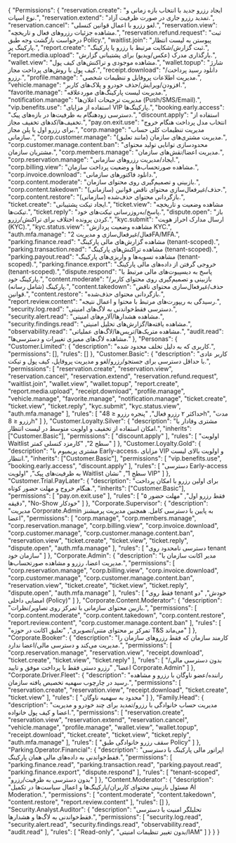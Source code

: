 {
  "Permissions": {
    "reservation.create": "ایجاد رزرو جدید با انتخاب بازه زمانی و نوع اسپات.",
    "reservation.extend": "تمدید رزرو جاری در صورت ظرفیت آزاد.",
    "reservation.cancel": "لغو رزرو با اعمال قوانین کنسلی.",
    "reservation.view": "مشاهده جزئیات رزروهای فعال و تاریخچه.",
    "reservation.refund.request": "ثبت درخواست بازگشت وجه طبق Policy.",
    "waitlist.join": "پیوستن به لیست انتظار پارکینگ پر.",
    "report.create": "ثبت گزارش/شکایت مرتبط با رزرو یا پارکینگ.",
    "report.media.upload": "بارگذاری مدرک (عکس/ویدیو) برای پشتیبانی گزارش.",
    "wallet.view": "مشاهده موجودی و تراکنش‌های کیف پول.",
    "wallet.topup": "شارژ کیف پول با روش‌های پرداخت مجاز.",
    "receipt.download": "دانلود رسید پرداخت/رزرو.",
    "profile.manage": "مدیریت اطلاعات پروفایل و تنظیمات شخصی.",
    "vehicle.manage": "افزودن/ویرایش/حذف خودرو و پلاک‌های کاربر.",
    "favorite.manage": "مدیریت لیست پارکینگ‌های موردعلاقه.",
    "notification.manage": "مدیریت ترجیحات اعلان‌ها (Push/SMS/Email).",
    "vip.benefits.use": "استفاده از مزایای VIP پارکینگ‌ها.",
    "booking.early.access": "دسترسی زودهنگام به ظرفیت‌ها در بازه‌های پیک.",
    "discount.apply": "استفاده از تخفیف‌ها/کدهای تخفیف مجاز.",
    "pay.on.exit.use": "انتخاب مدل پرداخت هنگام خروج برای رزرو اول یا پلن مجاز.",
    "corp.manage": "مدیریت تنظیمات کلی حساب سازمانی.",
    "corp.customer.manage": "مدیریت مشتری‌های سازمان (مانند تعلیق).",
    "corp.customer.manage.content.ban": "محدودسازی توانایی تولید محتوای مشتریان سازمان.",
    "corp.members.manage": "مدیریت اعضا/نقش‌های سازمان.",
    "corp.reservation.manage": "ایجاد/مدیریت رزروهای سازمانی.",
    "corp.billing.view": "مشاهده صورتحساب‌ها و وضعیت پرداخت سازمان.",
    "corp.invoice.download": "دانلود فاکتورهای سازمانی.",
    "corp.content.moderate": "بازبینی و تصمیم‌گیری روی محتوای سازمان.",
    "corp.content.takedown": "حذف/غیرفعال‌سازی محتوای ناقض قوانین (سازمانی).",
    "corp.content.restore": "بازگردانی محتوای حذف‌شده (سازمانی).",
    "ticket.create": "ایجاد تیکت پشتیبانی.",
    "ticket.view": "مشاهده وضعیت و تاریخچه تیکت‌ها.",
    "ticket.reply": "پاسخ/به‌روزرسانی تیکت‌های خود.",
    "dispute.open": "باز کردن پرونده اختلاف برای تراکنش/رزرو.",
    "kyc.submit": "ارسال مدارک احراز هویت (KYC).",
    "kyc.status.view": "مشاهده وضعیت پردازش KYC.",
    "auth.mfa.manage": "فعال/غیرفعال‌سازی و مدیریت 2FA/MFA.",
    "parking.finance.read": "مشاهده گزارش‌های مالی پارکینگ (tenant-scoped).",
    "parking.transaction.read": "مشاهده تراکنش‌های پارکینگ (tenant-scoped).",
    "parking.payout.read": "مشاهده تسویه‌ها و واریزی‌های پارکینگ (tenant-scoped).",
    "parking.finance.export": "خروجی گرفتن از داده‌های مالی پارکینگ (tenant-scoped).",
    "dispute.respond": "پاسخ به دیسپیوت‌های مالی مرتبط با پارکینگ خود.",
    "content.moderate": "بازبینی و تصمیم‌گیری روی محتوای کاربر/پارکینگ (شامل رسانه).",
    "content.takedown": "حذف/غیرفعال‌سازی محتوای ناقض قوانین.",
    "content.restore": "بازگردانی محتوای حذف‌شده.",
    "report.review.content": "رسیدگی به ریپورت‌های مرتبط با محتوا و اعمال نتیجه.",
    "security.log.read": "دسترسی فقط‌خواندنی به لاگ‌های امنیتی.",
    "security.alert.read": "مشاهده هشدارها/آلارم‌های امنیتی.",
    "security.findings.read": "مشاهده یافته‌ها/گزارش‌های تحلیل امنیتی.",
    "observability.read": "مشاهده متریک‌ها/تریس‌ها/لاگ‌های عملیاتی.",
    "audit.read": "مشاهده لاگ‌های ممیزی تغییرات و دسترسی‌ها."
  },
  "Personas": {
    "Customer.Limited": {
      "description": "کاربری که به دلیل تخلف محدود شده.",
      "permissions": [],
      "rules": []
    },
    "Customer.Basic": {
      "description": "کاربر عادی با حداقل دسترسی برای جستجو/رزرو/لغو و مدیریت پروفایل، کیف پول و تیکت.",
      "permissions": [
        "reservation.create",
        "reservation.view",
        "reservation.cancel",
        "reservation.extend",
        "reservation.refund.request",
        "waitlist.join",
        "wallet.view",
        "wallet.topup",
        "report.create",
        "report.media.upload",
        "receipt.download",
        "profile.manage",
        "vehicle.manage",
        "favorite.manage",
        "notification.manage",
        "ticket.create",
        "ticket.view",
        "ticket.reply",
        "kyc.submit",
        "kyc.status.view",
        "auth.mfa.manage"
      ],
      "rules": [
        "حداکثر ۲ رزرو فعال",
        "پنجره رزرو ≤ 48h",
        "مدت رزرو ≤ 8h"
      ]
    },
    "Customer.Loyalty.Silver": {
      "description": "مشتری وفادار با امکان استفاده از تخفیف و اولویت متوسط در لیست انتظار.",
      "inherits": ["Customer.Basic"],
      "permissions": [
        "discount.apply"
      ],
      "rules": [
        "اولویت Waitlist سطح 2",
        "کارمزد کنسلی کمتر"
      ]
    },
    "Customer.Loyalty.Gold": {
      "description": "مشتری پریمیوم با 
      Early-access،
      مزایای 
      VIP
      و اولویت بالای لیست انتظار.",
      "inherits": ["Customer.Basic"],
      "permissions": [
        "vip.benefits.use",
        "booking.early.access",
        "discount.apply"
      ],
      "rules": [
        "دسترسی Early-access به ظرفیت‌های پیک",
        "اولویت Waitlist سطح 1",
        "نشان VIP"
      ]
    },
    "Customer.Trial.PayLater": {
      "description": "برای اولین رزرو با امکان پرداخت هنگام خروج و مهلت حضور کوتاه.",
      "inherits": ["Customer.Basic"],
      "permissions": [
        "pay.on.exit.use"
      ],
      "rules": [
        "فقط رزرو اول",
        "مهلت حضور ۵ دقیقه",
        "No-Show خودکار"
      ]
    },
    "Corporate.Supervisor": {
      "description": "مدیریت 
      Corporate.Admin
      به پایین با دسترسی کامل. همچنین مدیریت پرمیشنز اعضا",
      "permissions": [
        "corp.manage", 
        "corp.members.manage",
        "corp.reservation.manage",
        "corp.billing.view",
        "corp.invoice.download",
        "corp.customer.manage",
        "corp.customer.manage.content.ban",
        "reservation.view",
        "ticket.create",
        "ticket.view",
        "ticket.reply",
        "dispute.open",
        "auth.mfa.manage"
      ],
      "rules": [
        "دسترسی نامحدود روی tenant سازمان خود"
      ]
    },
    "Corporate.Admin": {
      "description": "مدیر اکانت سازمان با مدیریت اعضا، رزرو و مشاهده صورتحساب‌ها.",
      "permissions": [
        "corp.reservation.manage",
        "corp.billing.view",
        "corp.invoice.download",
        "corp.customer.manage",
        "corp.customer.manage.content.ban",
        "reservation.view",
        "ticket.create",
        "ticket.view",
        "ticket.reply",
        "dispute.open",
        "auth.mfa.manage"
      ],
      "rules": [
        "فقط روی tenant خودش",
        "دو امضایی داخلی (Policy)"
      ]
    },
    "Corporate.Content.Moderator": {
      "description": "بازبین محتوای سازمانی با تمرکز روی تصاویر/نظرات.",
      "permissions": [
        "corp.content.moderate",
        "corp.content.takedown",
        "corp.content.restore",
        "report.review.content",
        "corp.customer.manage.content.ban"
      ],
      "rules": [
        "تمرکز بر محتوای متنی/تصویری",
        "تعلیق اکانت در حوزه T&S می‌ماند"
      ]
    },
    "Corporate.Booker": {
      "description": "کارمند سازمان که فقط رزروهای سازمان را مدیریت می‌کند و دسترسی مالی/اعضا ندارد.",
      "permissions": [
        "corp.reservation.manage",
        "reservation.view",
        "receipt.download",
        "ticket.create",
        "ticket.view",
        "ticket.reply"
      ],
      "rules": [
        "بدون دسترسی مالی/اعضا",
        "رزرو دستی فقط با پرداخت موفق و تایید 
        Corporate.Admin"
      ]
    },
    "Corporate.Driver.Fleet": {
      "description": "راننده/عضو ناوگان با رزرو و مشاهده رسید در چارچوب سهمیه تخصیص یافته سازمان.",
      "permissions": [
        "reservation.create",
        "reservation.view",
        "receipt.download",
        "ticket.create",
        "ticket.view"
      ],
      "rules": [
        "محدود به سهمیه ناوگان"
      ]
    },
    "Family.Head": {
      "description": "مدیریت حساب خانوادگی با رزرو/تمدید برای چند خودرو و مدیریت اعضا و کیف پول خانواده.",
      "permissions": [
        "reservation.create",
        "reservation.view",
        "reservation.extend",
        "reservation.cancel",
        "vehicle.manage",
        "profile.manage",
        "wallet.view",
        "wallet.topup",
        "receipt.download",
        "ticket.create",
        "ticket.view",
        "ticket.reply",
        "auth.mfa.manage"
      ],
      "rules": [
        "سقف رزرو خانوادگی طبق Policy"
      ]
    },
    "Parking.Operator.Financial": {
      "description": "اپراتور مالی پارکینگ با دسترسی فقط‌خواندنی به داده‌های مالی همان پارکینگ.",
      "permissions": [
        "parking.finance.read",
        "parking.transaction.read",
        "parking.payout.read",
        "parking.finance.export",
        "dispute.respond"
      ],
      "rules": [
        "tenant-scoped",
        "بدون دسترسی به ظرفیت/رزرو"
      ]
    },
    "Content.Moderator": {
      "description": "مسئول بازبینی محتوای کاربران/پارکینگ‌ها و اعمال سیاست‌ها در تکمیل AI Moderation.",
      "permissions": [
        "content.moderate",
        "content.takedown",
        "content.restore",
        "report.review.content"
      ],
      "rules": []
    },
    "Security.Analyst.Auditor": {
      "description": "تحلیلگر امنیت با دسترسی فقط‌خواندنی به لاگ‌ها و هشدارها.",
      "permissions": [
        "security.log.read",
        "security.alert.read",
        "security.findings.read",
        "observability.read",
        "audit.read"
      ],
      "rules": [
        "Read-only",
        "بدون تغییر تنظیمات امنیتی/IAM"
      ]
    }
  }
}
